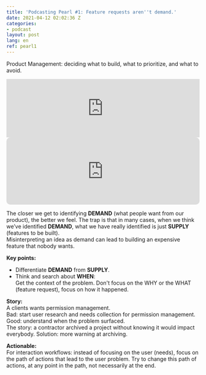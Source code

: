 ```yaml
---
title: 'Podcasting Pearl #1: Feature requests aren''t demand.'
date: 2021-04-12 02:02:36 Z
categories:
- podcast
layout: post
lang: en
ref: pearl1
---
```


Product Management: deciding what to build, what to prioritize, and what to avoid.
<iframe src="https://open.spotify.com/embed/episode/5uPkUiyvW9cd0xeGmwfpUR" width="100%" style="max-width:660px" height="152" frameBorder="0" allowtransparency="true" allow="encrypted-media"></iframe>  

<iframe src="https://embed.podcasts.apple.com/us/podcast/feature-requests-arent-demand/id1482854819?i=1000452819431&amp;itsct=podcast_box_player&amp;itscg=30200&amp;ls=1&amp;theme=light" height="175px" frameborder="0" sandbox="allow-forms allow-popups allow-same-origin allow-scripts allow-top-navigation-by-user-activation" allow="autoplay *; encrypted-media *;" style="width: 100%; max-width: 660px; overflow: hidden; border-radius: 10px; background: transparent;"></iframe>

The closer we get to identifying **DEMAND** (what people want from our product), the better we feel. 
The trap is that in many cases, when we think we’ve identified **DEMAND**, what we have really identified is just **SUPPLY** (features to be built).   
Misinterpreting an idea as demand can lead to building an expensive feature that nobody wants.


**Key points:**  

- Differentiate **DEMAND** from **SUPPLY**.
- Think and search about **WHEN**:  
Get the context of the problem. Don't focus on the WHY or the WHAT (feature request), focus on how it happened.

**Story:**  
A clients wants permission management.    
Bad: start user research and needs collection for permission management.  
Good: understand when the problem surfaced.  
The story: a contractor archived a project without knowing it would impact everybody. Solution: more warning at archiving.

**Actionable:**  
For interaction workflows: instead of focusing on the user (needs), focus on the path  of actions that lead to the user problem. 
Try to change this path of actions, at any point in the path, not necessarily at the end.  
